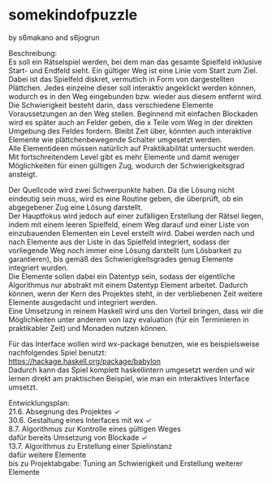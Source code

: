 # somekindofpuzzle
by s6makano and s6jogrun

Beschreibung:  
Es soll ein Rätselspiel werden, bei dem man das gesamte Spielfeld inklusive Start- und Endfeld sieht. Ein gültiger Weg ist eine Linie vom Start zum Ziel. Dabei ist das Spielfeld diskret, vermutlich in Form von dargestellten Plättchen. Jedes einzelne dieser soll interaktiv angeklickt werden können, wodurch es in den Weg eingebunden bzw. wieder aus diesem entfernt wird.  
Die Schwierigkeit besteht darin, dass verschiedene Elemente Voraussetzungen an den Weg stellen. Beginnend mit einfachen Blockaden wird es später auch an Felder geben, die x Teile vom Weg in der direkten Umgebung des Feldes fordern. Bleibt Zeit über, könnten auch interaktive Elemente wie plättchenbewegende Schalter umgesetzt werden.  
Alle Elementideen müssen natürlich auf Praktikabilität untersucht werden. Mit fortschreitendem Level gibt es mehr Elemente und damit weniger Möglichkeiten für einen gültigen Zug, wodurch der Schwierigkeitsgrad ansteigt.  

Der Quellcode wird zwei Schwerpunkte haben. Da die Lösung nicht eindeutig sein muss, wird es eine Routine geben, die überprüft, ob ein abgegebener Zug eine Lösung darstellt.  
Der Hauptfokus wird jedoch auf einer zufälligen Erstellung der Rätsel liegen, indem mit einem leeren Spielfeld, einem Weg darauf und einer Liste von einzubauenden Elementen ein Level erstellt wird. Dabei werden nach und nach Elemente aus der Liste in das Spielfeld integriert, sodass der vorliegende Weg noch immer eine Lösung darstellt (um Lösbarkeit zu garantieren), bis gemäß des Schwierigkeitsgrades genug Elemente integriert wurden.  
Die Elemente sollen dabei ein Datentyp sein, sodass der eigentliche Algorithmus nur abstrakt mit einem Datentyp Element arbeitet. Dadurch können, wenn der Kern des Projektes steht, in der verbliebenen Zeit weitere Elemente ausgedacht und integriert werden.  
Eine Umsetzung in reinem Haskell wird uns den Vorteil bringen, dass wir die Möglichkeiten unter anderem von lazy evaluation (für ein Terminieren in praktikabler Zeit) und Monaden nutzen können.

Für das Interface wollen wird wx-package benutzen, wie es beispielsweise nachfolgendes Spiel benutzt:  
https://hackage.haskell.org/package/babylon  
Dadurch kann das Spiel komplett haskellintern umgesetzt werden und wir lernen direkt am praktischen Beispiel, wie man ein interaktives Interface umsetzt.  

Entwicklungsplan:  
21.6. Absegnung des Projektes ✓  
30.6. Gestaltung eines Interfaces mit wx ✓  
8.7.  Algorithmus zur Kontrolle eines gültigen Weges  
      dafür bereits Umsetzung von Blockade ✓  
13.7. Algorithmus zu Erstellung einer Spielinstanz  
      dafür weitere Elemente  
bis zu Projektabgabe: Tuning an Schwierigkeit und Erstellung weiterer Elemente  
